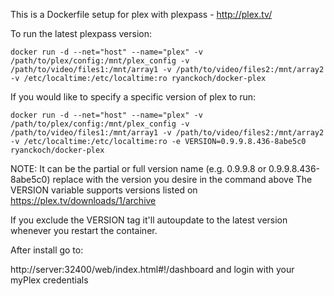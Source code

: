 This is a Dockerfile setup for plex with plexpass - http://plex.tv/

To run the latest plexpass version:

```
docker run -d --net="host" --name="plex" -v /path/to/plex/config:/mnt/plex_config -v /path/to/video/files1:/mnt/array1 -v /path/to/video/files2:/mnt/array2 -v /etc/localtime:/etc/localtime:ro ryanckoch/docker-plex
```

If you would like to specify a specific version of plex to run:

```
docker run -d --net="host" --name="plex" -v /path/to/plex/config:/mnt/plex_config -v /path/to/video/files1:/mnt/array1 -v /path/to/video/files2:/mnt/array2 -v /etc/localtime:/etc/localtime:ro -e VERSION=0.9.9.8.436-8abe5c0 ryanckoch/docker-plex
```

NOTE: It can be the partial or full version name (e.g. 0.9.9.8 or 0.9.9.8.436-8abe5c0) replace with the version you desire in the command above
The VERSION variable supports versions listed on https://plex.tv/downloads/1/archive

If you exclude the VERSION tag it'll autoupdate to the latest version whenever you restart the container.

After install go to:

http://server:32400/web/index.html#!/dashboard and login with your myPlex credentials
